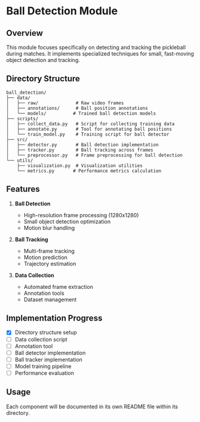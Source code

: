 # Ball Detection Module

## Overview
This module focuses specifically on detecting and tracking the pickleball during matches. It implements specialized techniques for small, fast-moving object detection and tracking.

## Directory Structure
```
ball_detection/
├── data/
│   ├── raw/              # Raw video frames
│   ├── annotations/      # Ball position annotations
│   └── models/          # Trained ball detection models
├── scripts/
│   ├── collect_data.py   # Script for collecting training data
│   ├── annotate.py       # Tool for annotating ball positions
│   └── train_model.py    # Training script for ball detector
├── src/
│   ├── detector.py       # Ball detection implementation
│   ├── tracker.py        # Ball tracking across frames
│   └── preprocessor.py   # Frame preprocessing for ball detection
└── utils/
    ├── visualization.py  # Visualization utilities
    └── metrics.py       # Performance metrics calculation
```

## Features
1. **Ball Detection**
   - High-resolution frame processing (1280x1280)
   - Small object detection optimization
   - Motion blur handling

2. **Ball Tracking**
   - Multi-frame tracking
   - Motion prediction
   - Trajectory estimation

3. **Data Collection**
   - Automated frame extraction
   - Annotation tools
   - Dataset management

## Implementation Progress
- [x] Directory structure setup
- [ ] Data collection script
- [ ] Annotation tool
- [ ] Ball detector implementation
- [ ] Ball tracker implementation
- [ ] Model training pipeline
- [ ] Performance evaluation

## Usage
Each component will be documented in its own README file within its directory. 
